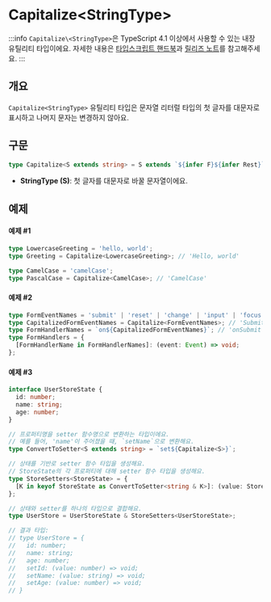 # Capitalize\<StringType>

:::info
`Capitalize\<StringType>`은 TypeScript 4.1 이상에서 사용할 수 있는 내장 유틸리티 타입이에요. 자세한 내용은 [타입스크립트 핸드북](https://www.typescriptlang.org/docs/handbook/2/template-literal-types.html#uppercasestringtype)과 [릴리즈 노트](https://devblogs.microsoft.com/typescript/announcing-typescript-4-1/)를 참고해주세요.
:::

## 개요

`Capitalize<StringType>` 유틸리티 타입은 문자열 리터럴 타입의 첫 글자를 대문자로 표시하고 나머지 문자는 변경하지 않아요.

## 구문

```ts
type Capitalize<S extends string> = S extends `${infer F}${infer Rest}` ? `${UpperCase<F>}${Rest}` : S;
```

- **StringType (S)**: 첫 글자를 대문자로 바꿀 문자열이에요.

## 예제

#### 예제 #1

```ts
type LowercaseGreeting = 'hello, world';
type Greeting = Capitalize<LowercaseGreeting>; // 'Hello, world'

type CamelCase = 'camelCase';
type PascalCase = Capitalize<CamelCase>; // 'CamelCase'
```

#### 예제 #2

```ts
type FormEventNames = 'submit' | 'reset' | 'change' | 'input' | 'focus' | 'blur' | 'invalid';
type CapitalizedFormEventNames = Capitalize<FormEventNames>; // 'Submit' | 'Reset' | 'Change' | 'Input' | 'Focus' | 'Blur' | 'Invalid'
type FormHandlerNames = `on${CapitalizedFormEventNames}`; // 'onSubmit' | 'onReset' | 'onChange' | 'onInput' | 'onFocus' | 'onBlur' | 'onInvalid'
type FormHandlers = {
  [FormHandlerName in FormHandlerNames]: (event: Event) => void;
};
```

#### 예제 #3

```ts
interface UserStoreState {
  id: number;
  name: string;
  age: number;
}

// 프로퍼티명을 setter 함수명으로 변환하는 타입이에요.
// 예를 들어, 'name'이 주어졌을 때, `setName`으로 변환해요.
type ConvertToSetter<S extends string> = `set${Capitalize<S>}`;

// 상태를 기반로 setter 함수 타입을 생성해요.
// StoreState의 각 프로퍼티에 대해 setter 함수 타입을 생성해요.
type StoreSetters<StoreState> = {
  [K in keyof StoreState as ConvertToSetter<string & K>]: (value: StoreState[K]) => void;
};

// 상태와 setter를 하나의 타입으로 결합해요.
type UserStore = UserStoreState & StoreSetters<UserStoreState>;

// 결과 타입:
// type UserStore = {
//   id: number;
//   name: string;
//   age: number;
//   setId: (value: number) => void;
//   setName: (value: string) => void;
//   setAge: (value: number) => void;
// }
```
